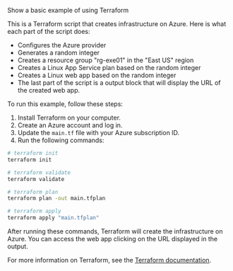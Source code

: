 Show a basic example of using Terraform

This is a Terraform script that creates infrastructure on Azure. Here is what each part of the script does:

- Configures the Azure provider
- Generates a random integer
- Creates a resource group "rg-exe01" in the "East US" region
- Creates a Linux App Service plan based on the random integer
- Creates a Linux web app based on the random integer
- The last part of the script is a output block that will display the URL of the created web app.

To run this example, follow these steps:

1. Install Terraform on your computer.
2. Create an Azure account and log in.
3. Update the `main.tf` file with your Azure subscription ID.
4. Run the following commands:

```bash
# terraform init
terraform init

# terraform validate
terraform validate

# terraform plan
terraform plan -out main.tfplan

# terraform apply
terraform apply "main.tfplan"
```

After running these commands, Terraform will create the infrastructure on Azure. You can access the web app clicking on the URL displayed in the output.

For more information on Terraform, see the [Terraform documentation](https://www.terraform.io/docs/index.html). 
```